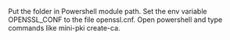 Put the folder in Powershell module path.
Set the env variable OPENSSL_CONF to the file openssl.cnf.
Open powershell and type commands like mini-pki create-ca.